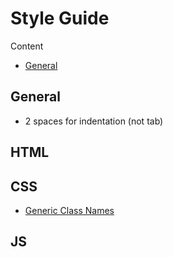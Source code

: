 # Style Guide

Content
- [General](#general)


## General

- 2 spaces for indentation (not tab)

## HTML

## CSS 

- [Generic Class Names](http://www.deemble.com/deeadmin/v1_2_0/classes.html)

## JS
